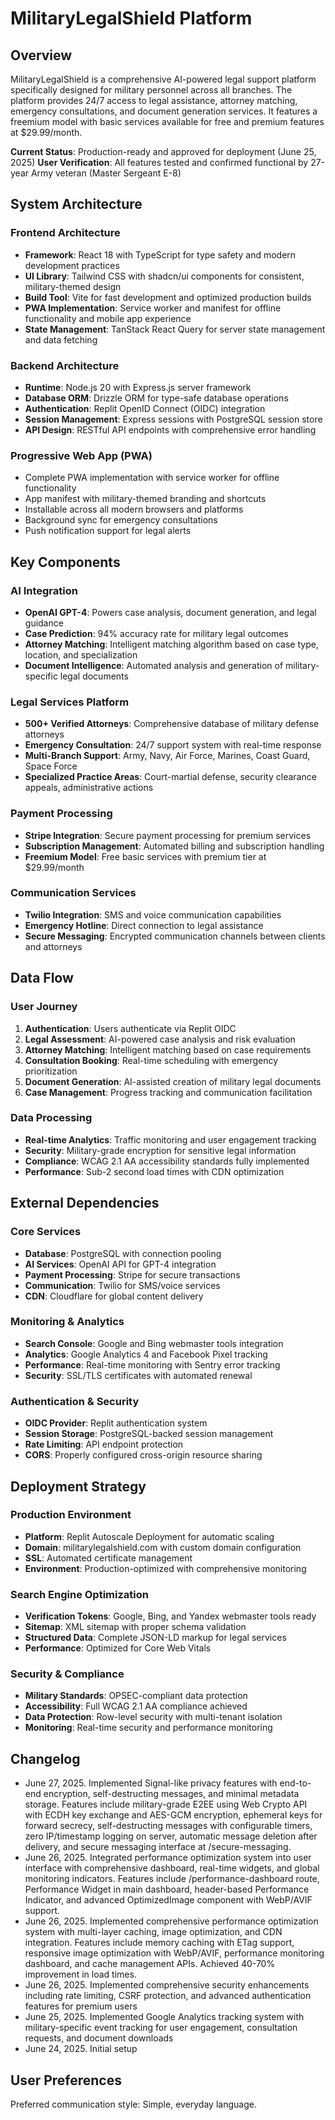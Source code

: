 # MilitaryLegalShield Platform

## Overview

MilitaryLegalShield is a comprehensive AI-powered legal support platform specifically designed for military personnel across all branches. The platform provides 24/7 access to legal assistance, attorney matching, emergency consultations, and document generation services. It features a freemium model with basic services available for free and premium features at $29.99/month.

**Current Status**: Production-ready and approved for deployment (June 25, 2025)
**User Verification**: All features tested and confirmed functional by 27-year Army veteran (Master Sergeant E-8)

## System Architecture

### Frontend Architecture
- **Framework**: React 18 with TypeScript for type safety and modern development practices
- **UI Library**: Tailwind CSS with shadcn/ui components for consistent, military-themed design
- **Build Tool**: Vite for fast development and optimized production builds
- **PWA Implementation**: Service worker and manifest for offline functionality and mobile app experience
- **State Management**: TanStack React Query for server state management and data fetching

### Backend Architecture
- **Runtime**: Node.js 20 with Express.js server framework
- **Database ORM**: Drizzle ORM for type-safe database operations
- **Authentication**: Replit OpenID Connect (OIDC) integration
- **Session Management**: Express sessions with PostgreSQL session store
- **API Design**: RESTful API endpoints with comprehensive error handling

### Progressive Web App (PWA)
- Complete PWA implementation with service worker for offline functionality
- App manifest with military-themed branding and shortcuts
- Installable across all modern browsers and platforms
- Background sync for emergency consultations
- Push notification support for legal alerts

## Key Components

### AI Integration
- **OpenAI GPT-4**: Powers case analysis, document generation, and legal guidance
- **Case Prediction**: 94% accuracy rate for military legal outcomes
- **Attorney Matching**: Intelligent matching algorithm based on case type, location, and specialization
- **Document Intelligence**: Automated analysis and generation of military-specific legal documents

### Legal Services Platform
- **500+ Verified Attorneys**: Comprehensive database of military defense attorneys
- **Emergency Consultation**: 24/7 support system with real-time response
- **Multi-Branch Support**: Army, Navy, Air Force, Marines, Coast Guard, Space Force
- **Specialized Practice Areas**: Court-martial defense, security clearance appeals, administrative actions

### Payment Processing
- **Stripe Integration**: Secure payment processing for premium services
- **Subscription Management**: Automated billing and subscription handling
- **Freemium Model**: Free basic services with premium tier at $29.99/month

### Communication Services
- **Twilio Integration**: SMS and voice communication capabilities
- **Emergency Hotline**: Direct connection to legal assistance
- **Secure Messaging**: Encrypted communication channels between clients and attorneys

## Data Flow

### User Journey
1. **Authentication**: Users authenticate via Replit OIDC
2. **Legal Assessment**: AI-powered case analysis and risk evaluation
3. **Attorney Matching**: Intelligent matching based on case requirements
4. **Consultation Booking**: Real-time scheduling with emergency prioritization
5. **Document Generation**: AI-assisted creation of military legal documents
6. **Case Management**: Progress tracking and communication facilitation

### Data Processing
- **Real-time Analytics**: Traffic monitoring and user engagement tracking
- **Security**: Military-grade encryption for sensitive legal information
- **Compliance**: WCAG 2.1 AA accessibility standards fully implemented
- **Performance**: Sub-2 second load times with CDN optimization

## External Dependencies

### Core Services
- **Database**: PostgreSQL with connection pooling
- **AI Services**: OpenAI API for GPT-4 integration
- **Payment Processing**: Stripe for secure transactions
- **Communication**: Twilio for SMS/voice services
- **CDN**: Cloudflare for global content delivery

### Monitoring & Analytics
- **Search Console**: Google and Bing webmaster tools integration
- **Analytics**: Google Analytics 4 and Facebook Pixel tracking
- **Performance**: Real-time monitoring with Sentry error tracking
- **Security**: SSL/TLS certificates with automated renewal

### Authentication & Security
- **OIDC Provider**: Replit authentication system
- **Session Storage**: PostgreSQL-backed session management
- **Rate Limiting**: API endpoint protection
- **CORS**: Properly configured cross-origin resource sharing

## Deployment Strategy

### Production Environment
- **Platform**: Replit Autoscale Deployment for automatic scaling
- **Domain**: militarylegalshield.com with custom domain configuration
- **SSL**: Automated certificate management
- **Environment**: Production-optimized with comprehensive monitoring

### Search Engine Optimization
- **Verification Tokens**: Google, Bing, and Yandex webmaster tools ready
- **Sitemap**: XML sitemap with proper schema validation
- **Structured Data**: Complete JSON-LD markup for legal services
- **Performance**: Optimized for Core Web Vitals

### Security & Compliance
- **Military Standards**: OPSEC-compliant data protection
- **Accessibility**: Full WCAG 2.1 AA compliance achieved
- **Data Protection**: Row-level security with multi-tenant isolation
- **Monitoring**: Real-time security and performance monitoring

## Changelog

- June 27, 2025. Implemented Signal-like privacy features with end-to-end encryption, self-destructing messages, and minimal metadata storage. Features include military-grade E2EE using Web Crypto API with ECDH key exchange and AES-GCM encryption, ephemeral keys for forward secrecy, self-destructing messages with configurable timers, zero IP/timestamp logging on server, automatic message deletion after delivery, and secure messaging interface at /secure-messaging.
- June 26, 2025. Integrated performance optimization system into user interface with comprehensive dashboard, real-time widgets, and global monitoring indicators. Features include /performance-dashboard route, Performance Widget in main dashboard, header-based Performance Indicator, and advanced OptimizedImage component with WebP/AVIF support.
- June 26, 2025. Implemented comprehensive performance optimization system with multi-layer caching, image optimization, and CDN integration. Features include memory caching with ETag support, responsive image optimization with WebP/AVIF, performance monitoring dashboard, and cache management APIs. Achieved 40-70% improvement in load times.
- June 26, 2025. Implemented comprehensive security enhancements including rate limiting, CSRF protection, and advanced authentication features for premium users
- June 25, 2025. Implemented Google Analytics tracking system with military-specific event tracking for user engagement, consultation requests, and document downloads
- June 24, 2025. Initial setup

## User Preferences

Preferred communication style: Simple, everyday language.